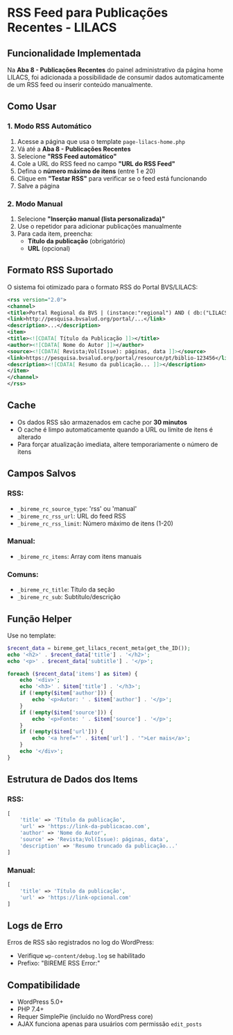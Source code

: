 # RSS Feed para Publicações Recentes - LILACS

## Funcionalidade Implementada

Na **Aba 8 - Publicações Recentes** do painel administrativo da página home LILACS, foi adicionada a possibilidade de consumir dados automaticamente de um RSS feed ou inserir conteúdo manualmente.

## Como Usar

### 1. Modo RSS Automático

1. Acesse a página que usa o template `page-lilacs-home.php`
2. Vá até a **Aba 8 - Publicações Recentes**
3. Selecione **"RSS Feed automático"**
4. Cole a URL do RSS feed no campo **"URL do RSS Feed"**
5. Defina o **número máximo de itens** (entre 1 e 20)
6. Clique em **"Testar RSS"** para verificar se o feed está funcionando
7. Salve a página

### 2. Modo Manual

1. Selecione **"Inserção manual (lista personalizada)"**
2. Use o repetidor para adicionar publicações manualmente
3. Para cada item, preencha:
   - **Título da publicação** (obrigatório)
   - **URL** (opcional)

## Formato RSS Suportado

O sistema foi otimizado para o formato RSS do Portal BVS/LILACS:

```xml
<rss version="2.0">
<channel>
<title>Portal Regional da BVS | (instance:"regional") AND ( db:("LILACS")) </title>
<link>http://pesquisa.bvsalud.org/portal/...</link>
<description>...</description>
<item>
<title><![CDATA[ Título da Publicação ]]></title>
<author><![CDATA[ Nome do Autor ]]></author>
<source><![CDATA[ Revista;Vol(Issue): páginas, data ]]></source>
<link>https://pesquisa.bvsalud.org/portal/resource/pt/biblio-123456</link>
<description><![CDATA[ Resumo da publicação... ]]></description>
</item>
</channel>
</rss>
```

## Cache

- Os dados RSS são armazenados em cache por **30 minutos**
- O cache é limpo automaticamente quando a URL ou limite de itens é alterado
- Para forçar atualização imediata, altere temporariamente o número de itens

## Campos Salvos

### RSS:
- `_bireme_rc_source_type`: 'rss' ou 'manual'
- `_bireme_rc_rss_url`: URL do feed RSS
- `_bireme_rc_rss_limit`: Número máximo de itens (1-20)

### Manual:
- `_bireme_rc_items`: Array com itens manuais

### Comuns:
- `_bireme_rc_title`: Título da seção
- `_bireme_rc_sub`: Subtítulo/descrição

## Função Helper

Use no template:

```php
$recent_data = bireme_get_lilacs_recent_meta(get_the_ID());
echo '<h2>' . $recent_data['title'] . '</h2>';
echo '<p>' . $recent_data['subtitle'] . '</p>';

foreach ($recent_data['items'] as $item) {
    echo '<div>';
    echo '<h3>' . $item['title'] . '</h3>';
    if (!empty($item['author'])) {
        echo '<p>Autor: ' . $item['author'] . '</p>';
    }
    if (!empty($item['source'])) {
        echo '<p>Fonte: ' . $item['source'] . '</p>';
    }
    if (!empty($item['url'])) {
        echo '<a href="' . $item['url'] . '">Ler mais</a>';
    }
    echo '</div>';
}
```

## Estrutura de Dados dos Items

### RSS:
```php
[
    'title' => 'Título da publicação',
    'url' => 'https://link-da-publicacao.com',
    'author' => 'Nome do Autor',
    'source' => 'Revista;Vol(Issue): páginas, data',
    'description' => 'Resumo truncado da publicação...'
]
```

### Manual:
```php
[
    'title' => 'Título da publicação',
    'url' => 'https://link-opcional.com'
]
```

## Logs de Erro

Erros de RSS são registrados no log do WordPress:
- Verifique `wp-content/debug.log` se habilitado
- Prefixo: "BIREME RSS Error:"

## Compatibilidade

- WordPress 5.0+
- PHP 7.4+
- Requer SimplePie (incluído no WordPress core)
- AJAX funciona apenas para usuários com permissão `edit_posts`
